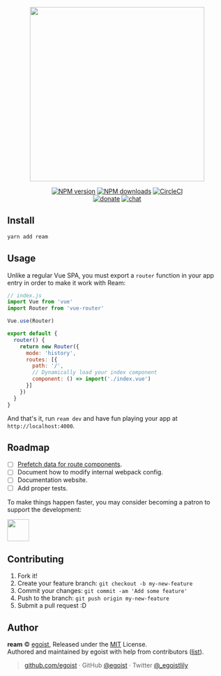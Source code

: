 <p align="center">
<img src="https://user-images.githubusercontent.com/8784712/36352897-581670e6-14fa-11e8-98e6-163f10bd8ab5.png" width="400">
</p>

<p align="center"><a href="https://npmjs.com/package/ream"><img src="https://img.shields.io/npm/v/ream.svg?style=for-the-badge" alt="NPM version"></a> <a href="https://npmjs.com/package/ream"><img src="https://img.shields.io/npm/dm/ream.svg?style=for-the-badge" alt="NPM downloads"></a> <a href="https://circleci.com/gh/ream/ream/tree/master"><img src="https://img.shields.io/circleci/project/github/ream/ream/master.svg?style=for-the-badge" alt="CircleCI"></a>  <br><a href="https://github.com/egoist/donate"><img src="https://img.shields.io/badge/$-donate-ff69b4.svg?maxAge=2592000&amp;style=for-the-badge" alt="donate"></a> <a href="https://chat.egoist.moe"><img src="https://img.shields.io/badge/chat-on%20discord-7289DA.svg?style=for-the-badge" alt="chat"></a></p>

## Install

```bash
yarn add ream
```

## Usage

Unlike a regular Vue SPA, you must export a `router` function in your app entry in order to make it work with Ream:

```js
// index.js
import Vue from 'vue'
import Router from 'vue-router'

Vue.use(Router)

export default {
  router() {
    return new Router({
      mode: 'history',
      routes: [{
        path: '/',
        // Dynamically load your index component
        component: () => import('./index.vue')
      }]
    })
  }
}
```

And that's it, run `ream dev` and have fun playing your app at `http://localhost:4000`.

## Roadmap

- [ ] [Prefetch data for route components](https://github.com/ream/ream/issues/74).
- [ ] Document how to modify internal webpack config.
- [ ] Documentation website.
- [ ] Add proper tests.

To make things happen faster, you may consider becoming a patron to support the development:

<a href="https://patreon.com/egoist">
<img src="https://c5.patreon.com/external/logo/become_a_patron_button@2x.png" height="50">
</a>

## Contributing

1. Fork it!
2. Create your feature branch: `git checkout -b my-new-feature`
3. Commit your changes: `git commit -am 'Add some feature'`
4. Push to the branch: `git push origin my-new-feature`
5. Submit a pull request :D


## Author

**ream** © [egoist](https://github.com/egoist), Released under the [MIT](./LICENSE) License.<br>
Authored and maintained by egoist with help from contributors ([list](https://github.com/ream/ream/contributors)).

> [github.com/egoist](https://github.com/egoist) · GitHub [@egoist](https://github.com/egoist) · Twitter [@_egoistlily](https://twitter.com/_egoistlily)
